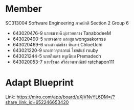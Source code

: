 # Member
SC313004 Software Engineering ภาคปกติ Section 2 Group 6
- 643020476-9	นายธนาบดี มุ่งรวยกลาง	TanabodeeM
- 643020490-5   นายวงศกร แสงสุข wongsakornss
- 643020469-6 นางสาวชลธิชา หินเทา ChloeUchi
- 643021220-9   นางสาวจุฑาภรณ์ ไชยขันธ์ rxuby
- 643021244-5 นายภีมเดช หนูเนียม Premadech
- 643020053-7 นายรัชพล ศรีสงวนพาณิชย์ ratchapon111

# Adapt Blueprint
Link: https://miro.com/app/board/uXjVNvYL6DM=/?share_link_id=652246653420
